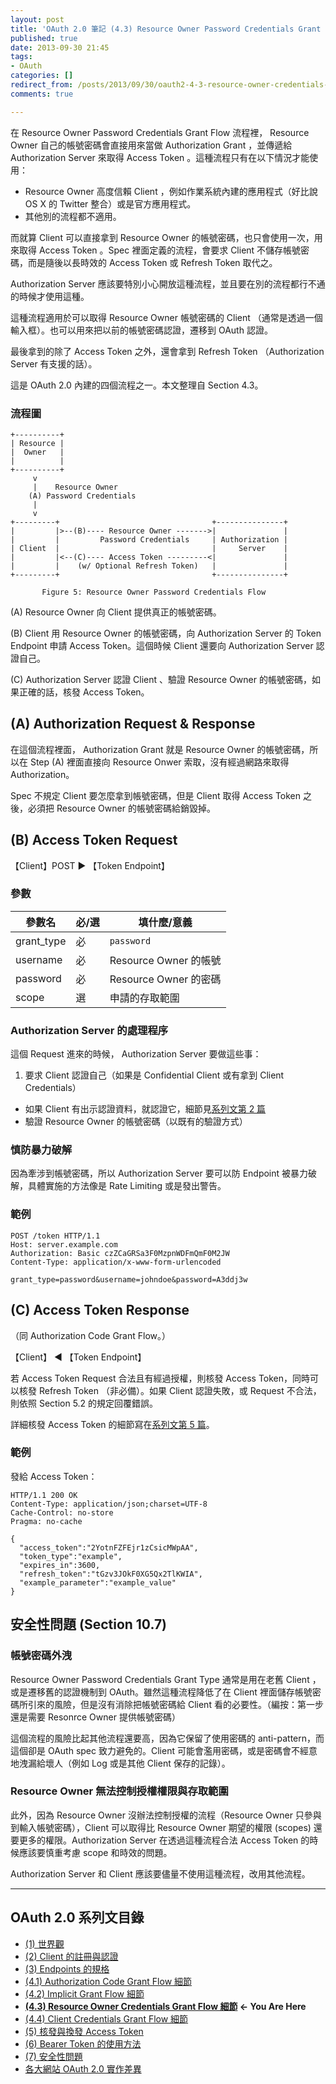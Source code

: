 ```yaml
---
layout: post
title: 'OAuth 2.0 筆記 (4.3) Resource Owner Password Credentials Grant Flow 細節 '
published: true
date: 2013-09-30 21:45
tags:
- OAuth
categories: []
redirect_from: /posts/2013/09/30/oauth2-4-3-resource-owner-credentials-grant-flow
comments: true

---
```

在 Resource Owner Password Credentials Grant Flow 流程裡， Resource Owner 自己的帳號密碼會直接用來當做 Authorization Grant ，並傳遞給 Authorization Server 來取得 Access Token 。這種流程只有在以下情況才能使用：

* Resource Owner 高度信賴 Client ，例如作業系統內建的應用程式（好比說 OS X 的 Twitter 整合）或是官方應用程式。
* 其他別的流程都不適用。

而就算 Client 可以直接拿到 Resource Owner 的帳號密碼，也只會使用一次，用來取得 Access Token 。Spec 裡面定義的流程，會要求 Client 不儲存帳號密碼，而是隨後以長時效的 Access Token 或 Refresh Token 取代之。

Authorization Server 應該要特別小心開放這種流程，並且要在別的流程都行不通的時候才使用這種。

這種流程適用於可以取得 Resource Owner 帳號密碼的 Client （通常是透過一個輸入框）。也可以用來把以前的帳號密碼認證，遷移到 OAuth 認證。

最後拿到的除了 Access Token 之外，還會拿到 Refresh Token （Authorization Server 有支援的話）。

這是 OAuth 2.0 內建的四個流程之一。本文整理自 Section 4.3。

<!--more-->

### 流程圖

    +----------+
    | Resource |
    |  Owner   |
    |          |
    +----------+
         v
         |    Resource Owner
        (A) Password Credentials
         |
         v
    +---------+                                  +---------------+
    |         |>--(B)---- Resource Owner ------->|               |
    |         |         Password Credentials     | Authorization |
    | Client  |                                  |     Server    |
    |         |<--(C)---- Access Token ---------<|               |
    |         |    (w/ Optional Refresh Token)   |               |
    +---------+                                  +---------------+
    
           Figure 5: Resource Owner Password Credentials Flow

(A) Resource Owner 向 Client 提供真正的帳號密碼。

(B) Client 用 Resource Owner 的帳號密碼，向 Authorization Server 的 Token Endpoint 申請 Access Token。這個時候 Client 還要向 Authorization Server 認證自己。

(C) Authorization Server 認證 Client 、驗證 Resource Owner 的帳號密碼，如果正確的話，核發 Access Token。

## (A) Authorization Request & Response

在這個流程裡面， Authorization Grant 就是 Resource Owner 的帳號密碼，所以在 Step (A) 裡面直接向 Resource Onwer 索取，沒有經過網路來取得 Authorization。

Spec 不規定 Client 要怎麼拿到帳號密碼，但是 Client 取得 Access Token 之後，必須把 Resource Owner 的帳號密碼給銷毀掉。

## (B) Access Token Request

【Client】POST ▶ 【Token Endpoint】

### 參數

| 參數名 | 必/選 | 填什麼/意義 |
|-------|------|------------|
| grant_type | 必 | `password` |
| username | 必 | Resource Owner 的帳號 |
| password | 必 | Resource Owner 的密碼 |
| scope | 選 | 申請的存取範圍 |

### Authorization Server 的處理程序

這個 Request 進來的時候， Authorization Server 要做這些事：

1. 要求 Client 認證自己（如果是 Confidential Client 或有拿到 Client Credentials）
* 如果 Client 有出示認證資料，就認證它，細節見[系列文第 2 篇](http://blog.yorkxin.org/posts/2013/09/30/oauth2-2-cilent-registration/)
* 驗證 Resource Owner 的帳號密碼（以既有的驗證方式）

### 慎防暴力破解

因為牽涉到帳號密碼，所以 Authorization Server 要可以防 Endpoint 被暴力破解，具體實施的方法像是 Rate Limiting 或是發出警告。

### 範例

    POST /token HTTP/1.1
    Host: server.example.com
    Authorization: Basic czZCaGRSa3F0MzpnWDFmQmF0M2JW
    Content-Type: application/x-www-form-urlencoded
    
    grant_type=password&username=johndoe&password=A3ddj3w

## (C) Access Token Response

（同 Authorization Code Grant Flow。）

【Client】 ◀ 【Token Endpoint】

若 Access Token Request 合法且有經過授權，則核發 Access Token，同時可以核發 Refresh Token （非必備）。如果 Client 認證失敗，或 Request 不合法，則依照 Section 5.2 的規定回覆錯誤。

詳細核發 Access Token 的細節寫在[系列文第 5 篇](http://blog.yorkxin.org/posts/2013/09/30/oauth2-5-issuing-tokens/)。

### 範例

發給 Access Token：

    HTTP/1.1 200 OK
    Content-Type: application/json;charset=UTF-8
    Cache-Control: no-store
    Pragma: no-cache
    
    {
      "access_token":"2YotnFZFEjr1zCsicMWpAA",
      "token_type":"example",
      "expires_in":3600,
      "refresh_token":"tGzv3JOkF0XG5Qx2TlKWIA",
      "example_parameter":"example_value"
    }

## 安全性問題 (Section 10.7)

### 帳號密碼外洩

Resource Owner Password Credentials Grant Type 通常是用在老舊 Client ，或是遷移舊的認證機制到 OAuth。雖然這種流程降低了在 Client 裡面儲存帳號密碼所引來的風險，但是沒有消除把帳號密碼給 Client 看的必要性。（編按：第一步還是需要 Resonrce Owner 提供帳號密碼）

這個流程的風險比起其他流程還要高，因為它保留了使用密碼的 anti-pattern，而這個卻是 OAuth spec 致力避免的。Client 可能會濫用密碼，或是密碼會不經意地洩漏給壞人（例如 Log 或是其他 Client 保存的記錄）。

### Resource Owner 無法控制授權權限與存取範圍

此外，因為 Resource Owner 沒辦法控制授權的流程（Resource Owner 只參與到輸入帳號密碼），Client 可以取得比 Resource Owner 期望的權限 (scopes) 還要更多的權限。Authorization Server 在透過這種流程合法 Access Token 的時候應該要慎重考慮 scope 和時效的問題。

Authorization Server 和 Client 應該要儘量不使用這種流程，改用其他流程。

---

## OAuth 2.0 系列文目錄

* [(1) 世界觀](http://blog.yorkxin.org/posts/2013/09/30/oauth2-1-introduction/)
* [(2) Client 的註冊與認證](http://blog.yorkxin.org/posts/2013/09/30/oauth2-2-cilent-registration/)
* [(3) Endpoints 的規格](http://blog.yorkxin.org/posts/2013/09/30/oauth2-3-endpoints/)
* [(4.1) Authorization Code Grant Flow 細節](http://blog.yorkxin.org/posts/2013/09/30/oauth2-4-1-auth-code-grant-flow/)
* [(4.2) Implicit Grant Flow 細節](http://blog.yorkxin.org/posts/2013/09/30/oauth2-4-2-implicit-grant-flow/)
* **[(4.3) Resource Owner Credentials Grant Flow 細節](http://blog.yorkxin.org/posts/2013/09/30/oauth2-4-3-resource-owner-credentials-grant-flow/) ← You Are Here**
* [(4.4) Client Credentials Grant Flow 細節](http://blog.yorkxin.org/posts/2013/09/30/oauth2-4-4-client-credentials-grant-flow/)
* [(5) 核發與換發 Access Token](http://blog.yorkxin.org/posts/2013/09/30/oauth2-5-issuing-tokens/)
* [(6) Bearer Token 的使用方法](http://blog.yorkxin.org/posts/2013/09/30/oauth2-6-bearer-token/)
* [(7) 安全性問題](http://blog.yorkxin.org/posts/2013/09/30/oauth2-7-security-considerations/)
* [各大網站 OAuth 2.0 實作差異](http://blog.yorkxin.org/posts/2013/09/30/oauth2-implementation-differences-among-famous-sites/)
